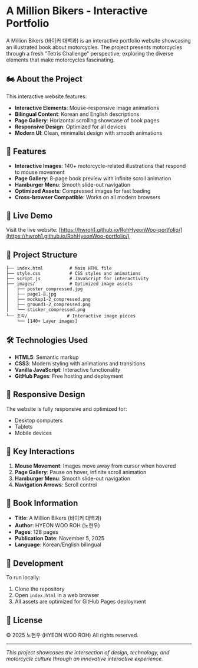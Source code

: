 # A Million Bikers - Interactive Portfolio

A Million Bikers (바이커 대백과) is an interactive portfolio website showcasing an illustrated book about motorcycles. The project presents motorcycles through a fresh "Tetris Challenge" perspective, exploring the diverse elements that make motorcycles fascinating.

## 🏍️ About the Project

This interactive website features:
- **Interactive Elements**: Mouse-responsive image animations
- **Bilingual Content**: Korean and English descriptions
- **Page Gallery**: Horizontal scrolling showcase of book pages
- **Responsive Design**: Optimized for all devices
- **Modern UI**: Clean, minimalist design with smooth animations

## 🎨 Features

- **Interactive Images**: 140+ motorcycle-related illustrations that respond to mouse movement
- **Page Gallery**: 8-page book preview with infinite scroll animation
- **Hamburger Menu**: Smooth slide-out navigation
- **Optimized Assets**: Compressed images for fast loading
- **Cross-browser Compatible**: Works on all modern browsers

## 🚀 Live Demo

Visit the live website: [https://hwroh1.github.io/RohHyeonWoo-portfolio/](https://hwroh1.github.io/RohHyeonWoo-portfolio/)

## 📁 Project Structure

```
├── index.html          # Main HTML file
├── style.css           # CSS styles and animations
├── script.js           # JavaScript for interactivity
├── images/             # Optimized image assets
│   ├── poster_compressed.jpg
│   ├── page1-8.jpg
│   ├── mockup1-2_compressed.png
│   ├── ground1-2_compressed.png
│   └── sticker_compressed.png
└── 조각/               # Interactive image pieces
    └── [140+ Layer images]
```

## 🛠️ Technologies Used

- **HTML5**: Semantic markup
- **CSS3**: Modern styling with animations and transitions
- **Vanilla JavaScript**: Interactive functionality
- **GitHub Pages**: Free hosting and deployment

## 📱 Responsive Design

The website is fully responsive and optimized for:
- Desktop computers
- Tablets
- Mobile devices

## 🎯 Key Interactions

1. **Mouse Movement**: Images move away from cursor when hovered
2. **Page Gallery**: Pause on hover, infinite scroll animation
3. **Hamburger Menu**: Smooth slide-out navigation
4. **Navigation Arrows**: Scroll control

## 📖 Book Information

- **Title**: A Million Bikers (바이커 대백과)
- **Author**: HYEON WOO ROH (노현우)
- **Pages**: 128 pages
- **Publication Date**: November 5, 2025
- **Language**: Korean/English bilingual

## 🔧 Development

To run locally:
1. Clone the repository
2. Open `index.html` in a web browser
3. All assets are optimized for GitHub Pages deployment

## 📄 License

© 2025 노현우 (HYEON WOO ROH)
All rights reserved.

---

*This project showcases the intersection of design, technology, and motorcycle culture through an innovative interactive experience.*
